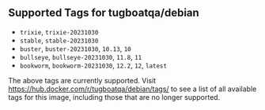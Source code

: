 ## Supported Tags for tugboatqa/debian

* `trixie`, `trixie-20231030`
* `stable`, `stable-20231030`
* `buster`, `buster-20231030`, `10.13`, `10`
* `bullseye`, `bullseye-20231030`, `11.8`, `11`
* `bookworm`, `bookworm-20231030`, `12.2`, `12`, `latest`

The above tags are currently supported. Visit https://hub.docker.com/r/tugboatqa/debian/tags/ to see a list of all available tags for this image, including those that are no longer supported.
